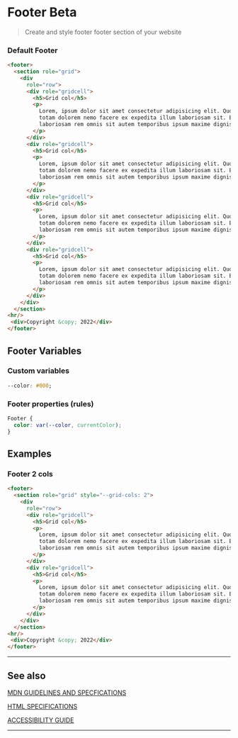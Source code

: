 # Footer   <span role="note" style="--note: var(--beta)">Beta</span>

> Create and style footer footer section of your website

### Default Footer

```html preview
<footer>
  <section role="grid">
    <div
      role="row">
      <div role="gridcell">
        <h5>Grid col</h5>
        <p>
          Lorem, ipsum dolor sit amet consectetur adipisicing elit. Quod nulla
          totam dolorem nemo facere ex expedita illum laboriosam sit. Ea
          laboriosam rem omnis sit autem temporibus ipsum maxime dignissimos id.
        </p>
      </div>
      <div role="gridcell">
        <h5>Grid col</h5>
        <p>
          Lorem, ipsum dolor sit amet consectetur adipisicing elit. Quod nulla
          totam dolorem nemo facere ex expedita illum laboriosam sit. Ea
          laboriosam rem omnis sit autem temporibus ipsum maxime dignissimos id.
        </p>
      </div>
      <div role="gridcell">
        <h5>Grid col</h5>
        <p>
          Lorem, ipsum dolor sit amet consectetur adipisicing elit. Quod nulla
          totam dolorem nemo facere ex expedita illum laboriosam sit. Ea
          laboriosam rem omnis sit autem temporibus ipsum maxime dignissimos id.
        </p>
      </div>
      <div role="gridcell">
        <h5>Grid col</h5>
        <p>
          Lorem, ipsum dolor sit amet consectetur adipisicing elit. Quod nulla
          totam dolorem nemo facere ex expedita illum laboriosam sit. Ea
          laboriosam rem omnis sit autem temporibus ipsum maxime dignissimos id.
        </p>
      </div>
    </div>
  </section>
<hr/>
 <div>Copyright &copy; 2022</div>
</footer>
```

## Footer Variables

### Custom variables

```css
--color: #000;
```

### Footer properties (rules)

```css
Footer {
  color: var(--color, currentColor);
}
```

## Examples

### Footer 2 cols


```html preview
<footer>
  <section role="grid" style="--grid-cols: 2">
    <div
      role="row">
      <div role="gridcell">
        <h5>Grid col</h5>
        <p>
          Lorem, ipsum dolor sit amet consectetur adipisicing elit. Quod nulla
          totam dolorem nemo facere ex expedita illum laboriosam sit. Ea
          laboriosam rem omnis sit autem temporibus ipsum maxime dignissimos id.
        </p>
      </div>
      <div role="gridcell">
        <h5>Grid col</h5>
        <p>
          Lorem, ipsum dolor sit amet consectetur adipisicing elit. Quod nulla
          totam dolorem nemo facere ex expedita illum laboriosam sit. Ea
          laboriosam rem omnis sit autem temporibus ipsum maxime dignissimos id.
        </p>
      </div>
    </div>
  </section>
<hr/>
 <div>Copyright &copy; 2022</div>
</footer>
```
----
## See also



[MDN GUIDELINES AND SPECFICATIONS](https: ':_target="_blank"')

[HTML SPECIFICATIONS](https:// ':_target="_blank"')

[ACCESSIBILITY GUIDE](https://, ':_target="_blank"')

----
